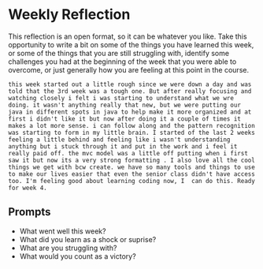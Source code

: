 # Weekly Reflection
This reflection is an open format, so it can be whatever you like. Take this opportunity to write a bit on some of the things you have learned this week, or some of the things that you are still struggling with, identify some challenges you had at the beginning of the week that you were able to overcome, or just generally how you are feeling at this point in the course.


```
this week started out a little rough since we were down a day and was told that the 3rd week was a tough one. But after really focusing and watching closely i felt i was starting to understand what we wre doing. it wasn't anything really that new, but we were putting our java in different spots in java to help make it more organized and at first i didn't like it but now after doing it a couple of times it makes a lot more sense. i can follow along and the pattern recognition was starting to form in my little brain. I started of the last 2 weeks feeling a little behind and feeling like i wasn't understanding anything but i stuck through it and put in the work and i feel it really paid off. the mvc model was a little off putting when i first saw it but now its a very strong formatting . I also love all the cool things we get with bcw create. we have so many tools and things to use to make our lives easier that even the senior class didn't have access too. I'm feeling good about learning coding now, I  can do this. Ready for week 4.
```

## Prompts
- What went well this week?
- What did you learn as a shock or suprise?
- What are you struggling with?
- What would you count as a victory?